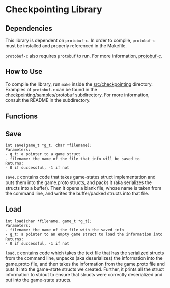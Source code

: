 # Checkpointing Library

## Dependencies
This library is dependent on `protobuf-c`. In order to compile, `protobuf-c` must be installed and properly referenced in the Makefile. 

`protobuf-c` also requires `protobuf` to run. For more information, [protobuf-c](https://github.com/protobuf-c/protobuf-c).
 
## How to Use
To compile the library, run `make` inside the [src/checkpointing](https://github.com/uchicago-cs/chiventure/tree/checkpointing/documentation/src/checkpointing) directory. Examples of `protobuf-c` can be found in the [checkpointing/samples/protobuf](https://github.com/uchicago-cs/chiventure/tree/checkpointing/documentation/src/checkpointing/samples/protobuf) subdirectory. For more information, consult the README in the subdirectory.
 
## Functions

## Save
```
int save(game_t *g_t, char *filename);
Parameters:
- g_t: a pointer to a game struct
- filename: the name of the file that info will be saved to
Returns:
- 0 if successful, -1 if not
```
`save.c` contains code that takes game-states struct implementation and puts them into the game.proto structs, and packs it (aka serializes the structs into a buffer). Then it opens a blank file, whose name is taken from the command line, and writes the buffer/packed structs into
that file.

## Load
```
int load(char *filename, game_t *g_t);
Parameters:
- filename: the name of the file with the saved info
- g_t: a pointer to an empty game struct to load the information into
Returns:
- 0 if successful, -1 if not
```
`load.c` contains code which takes the text file that has the serialized structs from
the command line, unpacks (aka deserializes) the information into the game.proto
file, and then takes the information from the game.proto file and puts it into the
game-state structs we created. Further, it prints all the struct information to stdout
to ensure that structs were correctly deserialized and put into the game-state structs.
